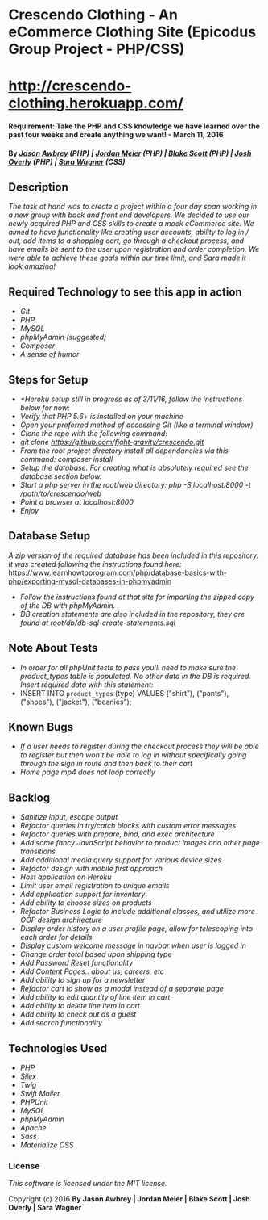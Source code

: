 # Crescendo Clothing - An eCommerce Clothing Site (Epicodus Group Project - PHP/CSS)

# http://crescendo-clothing.herokuapp.com/

#### Requirement: Take the PHP and CSS knowledge we have learned over the past four weeks and create anything we want! - March 11, 2016

#### By _**[Jason Awbrey](https://github.com/fight-gravity) (PHP) | [Jordan Meier](https://github.com/Jordan-Meier) (PHP) | [Blake Scott](https://github.com/blakerscott) (PHP) | [Josh Overly](https://github.com/joshoverly) (PHP) | [Sara Wagner](https://github.com/swagner23q) (CSS)**_

## Description
_The task at hand was to create a project within a four day span working in a new group with back and front end developers. We decided to use our newly acquired PHP and CSS skills to create a mock eCommerce site. We aimed to have functionality like creating user accounts, ability to log in / out, add items to a shopping cart, go through a checkout process, and have emails be sent to the user upon registration and order completion. We were able to achieve these goals within our time limit, and Sara made it look amazing!_

## Required Technology to see this app in action
* _Git_
* _PHP_
* _MySQL_
* _phpMyAdmin (suggested)_
* _Composer_
* _A sense of humor_

## Steps for Setup
* _*Heroku setup still in progress as of 3/11/16, follow the instructions below for now:_
* _Verify that PHP 5.6+ is installed on your machine_
* _Open your preferred method of accessing Git (like a terminal window)_
* _Clone the repo with the following command:_
* _git clone https://github.com/fight-gravity/crescendo.git_
* _From the root project directory install all dependancies via this command: composer install_
* _Setup the database. For creating what is absolutely required see the database section below._
* _Start a php server in the root/web directory: php -S localhost:8000 -t /path/to/crescendo/web_
* _Point a browser at localhost:8000_
* _Enjoy_

## Database Setup
_A zip version of the required database has been included in this repository. It was created following the instructions found here:_ https://www.learnhowtoprogram.com/php/database-basics-with-php/exporting-mysql-databases-in-phpmyadmin
* _Follow the instructions found at that site for importing the zipped copy of the DB with phpMyAdmin._
* _DB creation statements are also included in the repository, they are found at root/db/db-sql-create-statements.sql_

## Note About Tests
* _In order for all phpUnit tests to pass you'll need to make sure the product_types table is populated. No other data in the DB is required. Insert required data with this statement:_
* INSERT INTO `product_types` (type) VALUES ("shirt"), ("pants"), ("shoes"), ("jacket"), ("beanies");

## Known Bugs
* _If a user needs to register during the checkout process they will be able to register but then won't be able to log in without specifically going through the sign in route and then back to their cart_
* _Home page mp4 does not loop correctly_

## Backlog
* _Sanitize input, escape output_
* _Refactor queries in try/catch blocks with custom error messages_
* _Refactor queries with prepare, bind, and exec architecture_
* _Add some fancy JavaScript behavior to product images and other page transitions_
* _Add additional media query support for various device sizes_
* _Refactor design with mobile first approach_
* _Host application on Heroku_
* _Limit user email registration to unique emails_
* _Add application support for inventory_
* _Add ability to choose sizes on products_
* _Refactor Business Logic to include additional classes, and utilize more OOP design architecture_
* _Display order history on a user profile page, allow for telescoping into each order for details_
* _Display custom welcome message in navbar when user is logged in_
* _Change order total based upon shipping type_
* _Add Password Reset functionality_
* _Add Content Pages.. about us, careers, etc_
* _Add ability to sign up for a newsletter_
* _Refactor cart to show as a modal instead of a separate page_
* _Add ability to edit quantity of line item in cart_
* _Add ability to delete line item in cart_
* _Add ability to check out as a guest_
* _Add search functionality_


## Technologies Used
* _PHP_
* _Silex_
* _Twig_
* _Swift Mailer_
* _PHPUnit_
* _MySQL_
* _phpMyAdmin_
* _Apache_
* _Sass_
* _Materialize CSS_

### License

*This software is licensed under the MIT license.*

Copyright (c) 2016 **By Jason Awbrey | Jordan Meier | Blake Scott  | Josh Overly | Sara Wagner**
